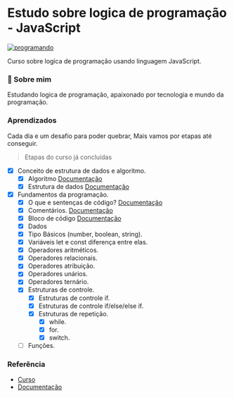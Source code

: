 # Estudo sobre logica de programação - JavaScript

[![programando](https://media0.giphy.com/media/2juvZoQ3oLa4U/giphy.gif?cid=ecf05e47tfvj343n1lofdmfnkpqg5yvyhrx0ghvw2ayh96qk&rid=giphy.gif&ct=g)](https://giphy.com/)

Curso sobre logica de programação usando linguagem JavaScript.

### 🚀 Sobre mim

Estudando logica de programação, apaixonado por tecnologia e mundo da programação.

### Aprendizados

Cada dia e um desafio para poder quebrar, Mais vamos por etapas até conseguir.

> Etapas do curso já concluídas

- [x] Conceito de estrutura de dados e algoritmo.
  - [x] Algoritmo [Documentação](https://github.com/walber-vaz/logica-de-programacao-js/blob/main/doc/ALGORITMO.md)
  - [x] Estrutura de dados [Documentação](https://github.com/walber-vaz/logica-de-programacao-js/blob/main/doc/ESTRUTURAS_DE_DADOS.md)
- [x] Fundamentos da programação.
  - [x] O que e sentenças de código? [Documentação](https://github.com/walber-vaz/logica-de-programacao-js/blob/main/doc/SENTENÇA_DE_CODIGO.md)
  - [x] Comentários. [Documentação](https://github.com/walber-vaz/logica-de-programacao-js/blob/main/doc/COMENTARIOS.md)
  - [x] Bloco de código [Documentação](https://github.com/walber-vaz/logica-de-programacao-js/blob/main/doc/BLOCO_DE_CODIGO.md)
  - [x] Dados
  - [x] Tipo Básicos (number, boolean, string).
  - [x] Variáveis let e const diferença entre elas.
  - [x] Operadores aritméticos.
  - [x] Operadores relacionais.
  - [x] Operadores atribuição.
  - [x] Operadores unários.
  - [x] Operadores ternário.
  - [x] Estruturas de controle.
    - [x] Estruturas de controle if.
    - [x] Estruturas de controle if/else/else if.
    - [x] Estruturas de repetição.
      - [x] while.
      - [x] for.
      - [x] switch.
  - [ ] Funções.

### Referência

- [Curso](https://www.udemy.com/share/103GrF/)
- [Documentação](https://developer.mozilla.org/pt-BR/docs/Web/JavaScript)

